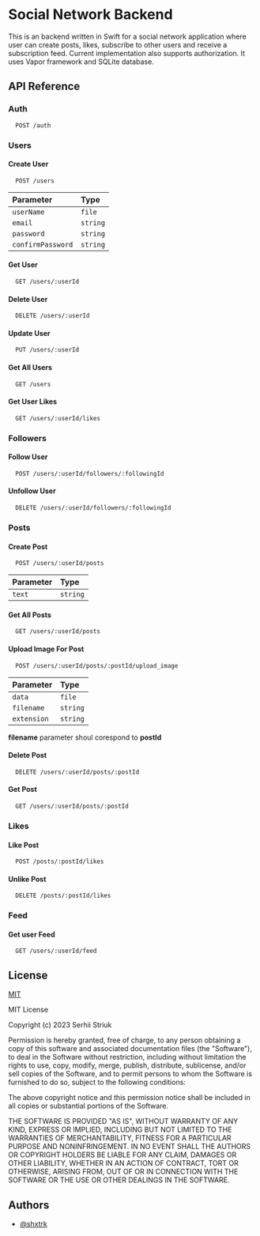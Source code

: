 # Social Network Backend

This is an backend written in Swift for a social network application where user can create posts, likes, subscribe to other users and receive a subscription feed. Current implementation also supports authorization. It uses Vapor framework and SQLite database.

## API Reference

### Auth

```
  POST /auth
```

### Users

#### Create User

```
  POST /users
```

| Parameter | Type     |
| :-------- | :------- |
| `userName`    | `file` |
| `email`    | `string` |
| `password`    | `string` |
| `confirmPassword`    | `string` |

#### Get User

```
  GET /users/:userId
```

#### Delete User

```
  DELETE /users/:userId
```

#### Update User

```
  PUT /users/:userId
```

#### Get All Users

```
  GET /users
```

#### Get User Likes

```
  GET /users/:userId/likes
```

### Followers

#### Follow User

```
  POST /users/:userId/followers/:followingId
```

#### Unfollow User

```
  DELETE /users/:userId/followers/:followingId
```

### Posts

#### Create Post

```
  POST /users/:userId/posts
```

| Parameter | Type     |
| :-------- | :------- |
| `text`    | `string` |

#### Get All Posts

```
  GET /users/:userId/posts
```

#### Upload Image For Post

```
  POST /users/:userId/posts/:postId/upload_image
```

| Parameter | Type     |
| :-------- | :------- |
| `data`    | `file` |
| `filename`    | `string` |
| `extension`    | `string` |

**filename** parameter shoul corespond to **postId**

#### Delete Post

```
  DELETE /users/:userId/posts/:postId
```

#### Get Post

```
  GET /users/:userId/posts/:postId
```

### Likes

#### Like Post

```
  POST /posts/:postId/likes
```

#### Unlike Post

```
  DELETE /posts/:postId/likes
```

### Feed

#### Get user Feed

```
  GET /users/:userId/feed
```
## License

[MIT](https://choosealicense.com/licenses/mit/)

MIT License

Copyright (c) 2023 Serhii Striuk

Permission is hereby granted, free of charge, to any person obtaining a copy
of this software and associated documentation files (the "Software"), to deal
in the Software without restriction, including without limitation the rights
to use, copy, modify, merge, publish, distribute, sublicense, and/or sell
copies of the Software, and to permit persons to whom the Software is
furnished to do so, subject to the following conditions:

The above copyright notice and this permission notice shall be included in all
copies or substantial portions of the Software.

THE SOFTWARE IS PROVIDED "AS IS", WITHOUT WARRANTY OF ANY KIND, EXPRESS OR
IMPLIED, INCLUDING BUT NOT LIMITED TO THE WARRANTIES OF MERCHANTABILITY,
FITNESS FOR A PARTICULAR PURPOSE AND NONINFRINGEMENT. IN NO EVENT SHALL THE
AUTHORS OR COPYRIGHT HOLDERS BE LIABLE FOR ANY CLAIM, DAMAGES OR OTHER
LIABILITY, WHETHER IN AN ACTION OF CONTRACT, TORT OR OTHERWISE, ARISING FROM,
OUT OF OR IN CONNECTION WITH THE SOFTWARE OR THE USE OR OTHER DEALINGS IN THE
SOFTWARE.

## Authors

- [@shxtrk](https://github.com/shxtrk)
